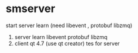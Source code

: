 smserver
========

start server learn (need libevent , protobuf libzmq)
1. server learn
	libevent protobuf libzmq
2. client qt 4.7 (use qt creator)
	tes for server